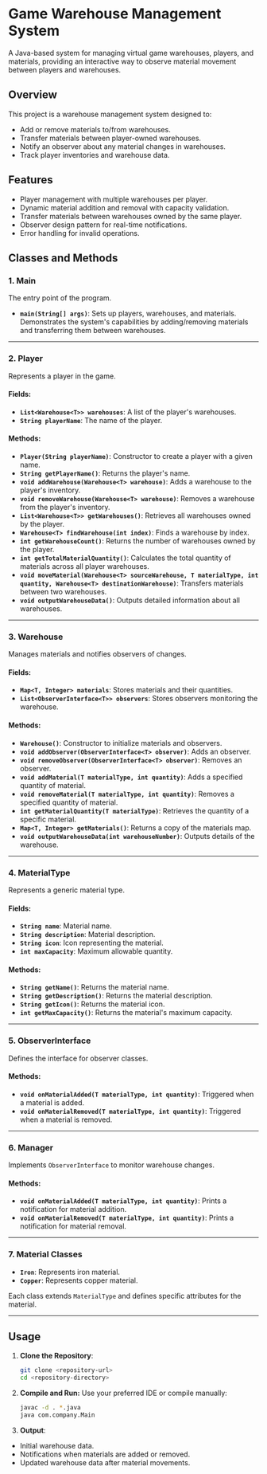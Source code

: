 # Game Warehouse Management System

A Java-based system for managing virtual game warehouses, players, and materials, providing an interactive way to observe material movement between players and warehouses.

## Overview

This project is a warehouse management system designed to:
- Add or remove materials to/from warehouses.
- Transfer materials between player-owned warehouses.
- Notify an observer about any material changes in warehouses.
- Track player inventories and warehouse data.

## Features

- Player management with multiple warehouses per player.
- Dynamic material addition and removal with capacity validation.
- Transfer materials between warehouses owned by the same player.
- Observer design pattern for real-time notifications.
- Error handling for invalid operations.

## Classes and Methods

### 1. **Main**
The entry point of the program.
- **`main(String[] args)`**: Sets up players, warehouses, and materials. Demonstrates the system's capabilities by adding/removing materials and transferring them between warehouses.

---

### 2. **Player**
Represents a player in the game.

#### Fields:
- **`List<Warehouse<T>> warehouses`**: A list of the player's warehouses.
- **`String playerName`**: The name of the player.

#### Methods:
- **`Player(String playerName)`**: Constructor to create a player with a given name.
- **`String getPlayerName()`**: Returns the player's name.
- **`void addWarehouse(Warehouse<T> warehouse)`**: Adds a warehouse to the player's inventory.
- **`void removeWarehouse(Warehouse<T> warehouse)`**: Removes a warehouse from the player's inventory.
- **`List<Warehouse<T>> getWarehouses()`**: Retrieves all warehouses owned by the player.
- **`Warehouse<T> findWarehouse(int index)`**: Finds a warehouse by index.
- **`int getWarehouseCount()`**: Returns the number of warehouses owned by the player.
- **`int getTotalMaterialQuantity()`**: Calculates the total quantity of materials across all player warehouses.
- **`void moveMaterial(Warehouse<T> sourceWarehouse, T materialType, int quantity, Warehouse<T> destinationWarehouse)`**: Transfers materials between two warehouses.
- **`void outputWarehouseData()`**: Outputs detailed information about all warehouses.

---

### 3. **Warehouse**
Manages materials and notifies observers of changes.

#### Fields:
- **`Map<T, Integer> materials`**: Stores materials and their quantities.
- **`List<ObserverInterface<T>> observers`**: Stores observers monitoring the warehouse.

#### Methods:
- **`Warehouse()`**: Constructor to initialize materials and observers.
- **`void addObserver(ObserverInterface<T> observer)`**: Adds an observer.
- **`void removeObserver(ObserverInterface<T> observer)`**: Removes an observer.
- **`void addMaterial(T materialType, int quantity)`**: Adds a specified quantity of material.
- **`void removeMaterial(T materialType, int quantity)`**: Removes a specified quantity of material.
- **`int getMaterialQuantity(T materialType)`**: Retrieves the quantity of a specific material.
- **`Map<T, Integer> getMaterials()`**: Returns a copy of the materials map.
- **`void outputWarehouseData(int warehouseNumber)`**: Outputs details of the warehouse.

---

### 4. **MaterialType**
Represents a generic material type.

#### Fields:
- **`String name`**: Material name.
- **`String description`**: Material description.
- **`String icon`**: Icon representing the material.
- **`int maxCapacity`**: Maximum allowable quantity.

#### Methods:
- **`String getName()`**: Returns the material name.
- **`String getDescription()`**: Returns the material description.
- **`String getIcon()`**: Returns the material icon.
- **`int getMaxCapacity()`**: Returns the material's maximum capacity.

---

### 5. **ObserverInterface**
Defines the interface for observer classes.

#### Methods:
- **`void onMaterialAdded(T materialType, int quantity)`**: Triggered when a material is added.
- **`void onMaterialRemoved(T materialType, int quantity)`**: Triggered when a material is removed.

---

### 6. **Manager**
Implements `ObserverInterface` to monitor warehouse changes.

#### Methods:
- **`void onMaterialAdded(T materialType, int quantity)`**: Prints a notification for material addition.
- **`void onMaterialRemoved(T materialType, int quantity)`**: Prints a notification for material removal.

---

### 7. **Material Classes**
- **`Iron`**: Represents iron material.
- **`Copper`**: Represents copper material.

Each class extends `MaterialType` and defines specific attributes for the material.

---

## Usage

1. **Clone the Repository**:
   ```bash
   git clone <repository-url>
   cd <repository-directory>

2. **Compile and Run:** Use your preferred IDE or compile manually:
   ```bash
   javac -d . *.java
   java com.company.Main

3. **Output**:
- Initial warehouse data.
- Notifications when materials are added or removed.
- Updated warehouse data after material movements.
